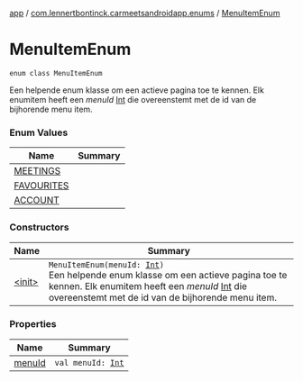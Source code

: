 [app](../../index.md) / [com.lennertbontinck.carmeetsandroidapp.enums](../index.md) / [MenuItemEnum](./index.md)

# MenuItemEnum

`enum class MenuItemEnum`

Een helpende enum klasse om een actieve pagina toe te kennen.
Elk enumitem heeft een *menuId* [Int](https://kotlinlang.org/api/latest/jvm/stdlib/kotlin/-int/index.html) die overeenstemt met de id van de bijhorende menu item.

### Enum Values

| Name | Summary |
|---|---|
| [MEETINGS](-m-e-e-t-i-n-g-s.md) |  |
| [FAVOURITES](-f-a-v-o-u-r-i-t-e-s.md) |  |
| [ACCOUNT](-a-c-c-o-u-n-t.md) |  |

### Constructors

| Name | Summary |
|---|---|
| [&lt;init&gt;](-init-.md) | `MenuItemEnum(menuId: `[`Int`](https://kotlinlang.org/api/latest/jvm/stdlib/kotlin/-int/index.html)`)`<br>Een helpende enum klasse om een actieve pagina toe te kennen. Elk enumitem heeft een *menuId* [Int](https://kotlinlang.org/api/latest/jvm/stdlib/kotlin/-int/index.html) die overeenstemt met de id van de bijhorende menu item. |

### Properties

| Name | Summary |
|---|---|
| [menuId](menu-id.md) | `val menuId: `[`Int`](https://kotlinlang.org/api/latest/jvm/stdlib/kotlin/-int/index.html) |
